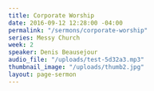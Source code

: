 ```yaml
---
title: Corporate Worship
date: 2016-09-12 12:28:00 -04:00
permalink: "/sermons/corporate-worship"
series: Messy Church
week: 2
speaker: Denis Beausejour
audio_file: "/uploads/test-5d32a3.mp3"
thumbnail_image: "/uploads/thumb2.jpg"
layout: page-sermon
---
```


